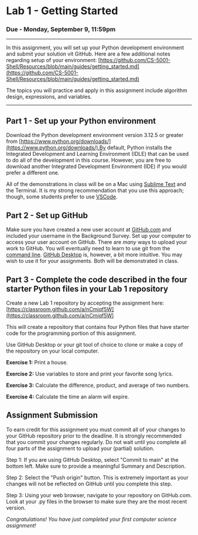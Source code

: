 # Lab 1 - Getting Started

### Due - Monday, September 9, 11:59pm


<hr/>

In this assignment, you will set up your Python development environment and submit your solution vit GitHub. Here are a few additional notes regarding setup of your environment: [https://github.com/CS-5001-Shell/Resources/blob/main/guides/getting_started.md](https://github.com/CS-5001-Shell/Resources/blob/main/guides/getting_started.md)

The topics you will practice and apply in this assignment include algorithm design, expressions, and variables.

<hr/>

## Part 1 - Set up your Python environment

Download the Python development environment version 3.12.5 or greater from [https://www.python.org/downloads/](https://www.python.org/downloads/).By default, Python installs the Integrated Development and Learning Environment (IDLE) that can be used to do all of the development in this course. However, you are free to download another Integrated Development Environment (IDE) if you would prefer a different one. 

All of the demonstrations in class will be on a Mac using [Sublime Text](https://www.sublimetext.com/) and the Terminal. It is my strong recommendation that you use this approach; though, some students prefer to use [VSCode](https://code.visualstudio.com/).

## Part 2 - Set up GitHub

Make sure you have created a new user account at [GitHub.com](https://github.com/) and included your username in the Background Survey. Set up your computer to access your user account on GitHub. There are *many* ways to upload your work to GitHub. You will eventually need to learn to use git from the [command line](https://git-scm.com/book/en/v2/Getting-Started-The-Command-Line). [GitHub Desktop](https://github.com/apps/desktop) is, however, a bit more intuitive. You may wish to use it for your assignments. Both will be demonstrated in class.

## Part 3 - Complete the code described in the four starter Python files in your Lab 1 repository

Create a new Lab 1 repository by accepting the assignment here:
[https://classroom.github.com/a/nCmiqf5W](https://classroom.github.com/a/nCmiqf5W)

This will create a repository that contains four Python files that have starter code for the programming portion of this assignment.

Use GitHub Desktop or your git tool of choice to clone or make a copy of the repository on your local computer.

**Exercise 1:** Print a house.

**Exercise 2:** Use variables to store and print your favorite song lyrics.

**Exercise 3:** Calculate the difference, product, and average of two numbers.

**Exercise 4:** Calculate the time an alarm will expire.

## Assignment Submission

To earn credit for this assignment you must commit all of your changes to your GitHub repository prior to the deadline. It is strongly recommended that you commit your changes regularly. Do not wait until you complete all four parts of the assignment to upload your (partial) solution.

Step 1: If you are using GitHub Desktop, select "Commit to main" at the bottom left. Make sure to provide a meaningful Summary and Description. 

Step 2: Select the "Push origin" button. This is extremely important as your changes will not be reflected on GitHub until you complete this step.

Step 3: Using your web browser, navigate to your repository on GitHub.com. Look at your .py files in the browser to make sure they are the most recent version.

*Congratulations! You have just completed your first computer science assignment!*